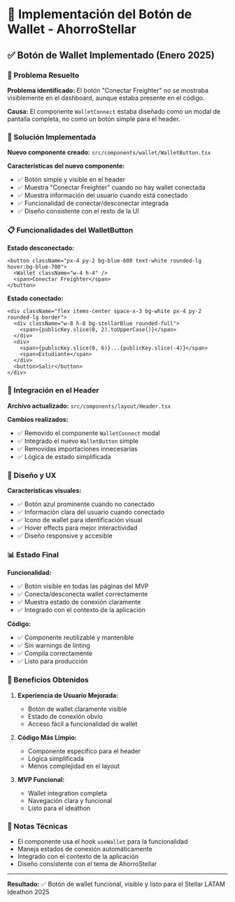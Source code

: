 # 🔗 Implementación del Botón de Wallet - AhorroStellar

## ✅ Botón de Wallet Implementado (Enero 2025)

### 🎯 Problema Resuelto

**Problema identificado:** El botón "Conectar Freighter" no se mostraba visiblemente en el dashboard, aunque estaba presente en el código.

**Causa:** El componente `WalletConnect` estaba diseñado como un modal de pantalla completa, no como un botón simple para el header.

### 🔧 Solución Implementada

**Nuevo componente creado:** `src/components/wallet/WalletButton.tsx`

**Características del nuevo componente:**
- ✅ Botón simple y visible en el header
- ✅ Muestra "Conectar Freighter" cuando no hay wallet conectada
- ✅ Muestra información del usuario cuando está conectado
- ✅ Funcionalidad de conectar/desconectar integrada
- ✅ Diseño consistente con el resto de la UI

### 📋 Funcionalidades del WalletButton

**Estado desconectado:**
```tsx
<button className="px-4 py-2 bg-blue-600 text-white rounded-lg hover:bg-blue-700">
  <Wallet className="w-4 h-4" />
  <span>Conectar Freighter</span>
</button>
```

**Estado conectado:**
```tsx
<div className="flex items-center space-x-3 bg-white px-4 py-2 rounded-lg border">
  <div className="w-8 h-8 bg-stellarBlue rounded-full">
    <span>{publicKey.slice(0, 2).toUpperCase()}</span>
  </div>
  <div>
    <span>{publicKey.slice(0, 6)}...{publicKey.slice(-4)}</span>
    <span>Estudiante</span>
  </div>
  <button>Salir</button>
</div>
```

### 🔄 Integración en el Header

**Archivo actualizado:** `src/components/layout/Header.tsx`

**Cambios realizados:**
- ✅ Removido el componente `WalletConnect` modal
- ✅ Integrado el nuevo `WalletButton` simple
- ✅ Removidas importaciones innecesarias
- ✅ Lógica de estado simplificada

### 🎨 Diseño y UX

**Características visuales:**
- ✅ Botón azul prominente cuando no conectado
- ✅ Información clara del usuario cuando conectado
- ✅ Icono de wallet para identificación visual
- ✅ Hover effects para mejor interactividad
- ✅ Diseño responsive y accesible

### 📊 Estado Final

**Funcionalidad:**
- ✅ Botón visible en todas las páginas del MVP
- ✅ Conecta/desconecta wallet correctamente
- ✅ Muestra estado de conexión claramente
- ✅ Integrado con el contexto de la aplicación

**Código:**
- ✅ Componente reutilizable y mantenible
- ✅ Sin warnings de linting
- ✅ Compila correctamente
- ✅ Listo para producción

### 🎯 Beneficios Obtenidos

1. **Experiencia de Usuario Mejorada:**
   - Botón de wallet claramente visible
   - Estado de conexión obvio
   - Acceso fácil a funcionalidad de wallet

2. **Código Más Limpio:**
   - Componente específico para el header
   - Lógica simplificada
   - Menos complejidad en el layout

3. **MVP Funcional:**
   - Wallet integration completa
   - Navegación clara y funcional
   - Listo para el ideathon

### 📝 Notas Técnicas

- El componente usa el hook `useWallet` para la funcionalidad
- Maneja estados de conexión automáticamente
- Integrado con el contexto de la aplicación
- Diseño consistente con el tema de AhorroStellar

---

**Resultado:** ✅ Botón de wallet funcional, visible y listo para el Stellar LATAM Ideathon 2025
